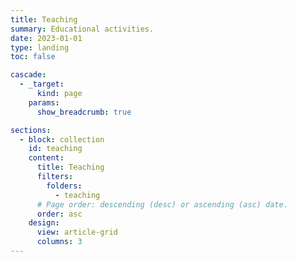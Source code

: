 ```yaml
---
title: Teaching
summary: Educational activities.
date: 2023-01-01
type: landing
toc: false

cascade:
  - _target:
      kind: page
    params:
      show_breadcrumb: true

sections:
  - block: collection
    id: teaching
    content:
      title: Teaching
      filters:
        folders:
          - teaching
      # Page order: descending (desc) or ascending (asc) date.
      order: asc
    design:
      view: article-grid
      columns: 3
---
```

